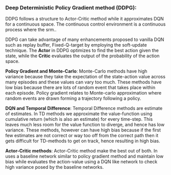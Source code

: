 ### Deep Deterministic Policy Gradient method (DDPG):

DDPG follows a structure to Actor-Critic method while it approximates DQN for a continuous space. The continuous control environment is a continuous process where the srm..

DDPG can take advantage of many enhancements proposed to vanilla DQN such as replay buffer, Fixed-Q-target by employing the soft-update technique. The **Actor** in DDPG optimizes to find the best action given the state, while the **Critic** evaluates the output of the probability of the action space. 

**Policy Gradient and Monte-Carlo**:
Monte-Carlo methods have high variance because they take the expectation of the state-action value across many episodes and these values can vary too much. These methods have low bias because there are lots of random event that takes place within each episode. Policy gradient relates to Monte-carlo approximation where random events are drawn forming a trajectory following a policy.

**DQN and Temporal Difference**:
Temporal Difference methods are estimate of estimates. In TD methods we approximate the value-function using cumulative return (which is also an estimate) for every time-step. This leaves much less room for the value function to diverge, and hence has low variance. These methods, however can have high bias because if the first few estimates are not correct or way too off from the correct path then it gets difficult for TD-methods to get on track, hence resulting in high bias.

**Actor-Critic methods**:
Actor-Critic method make the best out of both. In uses a baseline network similar to policy gradient method and maintain low bias while evaluates the action-value using a DQN like network to check high variance posed by the baseline networks.